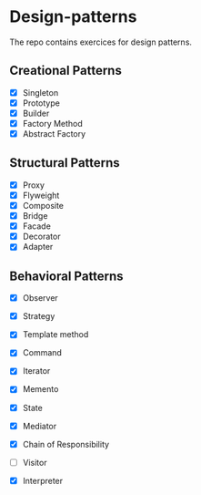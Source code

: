 # Design-patterns

The repo contains exercices for design patterns.


## Creational Patterns

- [X] Singleton
- [X] Prototype
- [X] Builder
- [X] Factory Method
- [X] Abstract Factory

## Structural Patterns

- [X] Proxy
- [X] Flyweight
- [X] Composite
- [X] Bridge
- [X] Facade
- [X] Decorator
- [X] Adapter

## Behavioral Patterns

- [X] Observer
- [X] Strategy
- [X] Template method
- [X] Command
- [X] Iterator
- [X] Memento
- [X] State
- [X] Mediator
- [X] Chain of Responsibility
- [ ] Visitor
- [X] Interpreter

